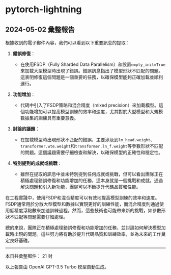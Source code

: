 # pytorch-lightning

## 2024-05-02 彙整報告

根據收到的電子郵件內容，我們可以看到以下重要訊息的提取：



1. **錯誤修復**：

   - 在使用FSDP（Fully Sharded Data Parallelism）和設置`empty_init=True`來加載大型模型時出現了錯誤。錯誤訊息指出了模型形狀不匹配的問題。這表明修復這個問題是一個重要的任務，以確保模型能夠正確加載並順利運行。



2. **功能增加**：

   - 代碼中引入了FSDP策略和混合精度（mixed precision）來加載模型。這個功能增加可以提高模型訓練的效率和速度，尤其對於大型模型和大規模數據集的訓練具有重要意義。



3. **討論的議題**：

   - 在加載模型時出現形狀不匹配的錯誤，主要涉及到`lm_head.weight`、`transformer.wte.weight`和`transformer.ln_f.weight`等參數形狀不匹配的問題。這個議題需要仔細檢查和解決，以確保模型的正確性和穩定性。



4. **特別提到的成就或挑戰**：

   - 雖然在提取的訊息中並未特別提到任何成就或挑戰，但可以看出團隊正在積極處理錯誤修復和功能增加的任務，這本身就是一個挑戰和成就。通過解決問題和引入新功能，團隊可以不斷提升代碼品質和性能。



在工程實踐中，使用FSDP和混合精度可以有效地提高模型訓練的效率和速度。FSDP通常用於分散大型模型和數據以實現更好的訓練性能，而混合精度則通過使用低精度浮點數來加速訓練過程。然而，這些技術也可能帶來新的挑戰，如參數形狀不匹配等問題需要仔細處理。



總的來說，團隊正在積極處理錯誤修復和功能增加的任務，並討論如何解決模型加載時出現的問題。這些努力將有助於提升代碼品質和訓練效率，並為未來的工作奠定良好基礎。



---



本日共彙整郵件： 21 封



以上報告由 OpenAI GPT-3.5 Turbo 模型自動生成。